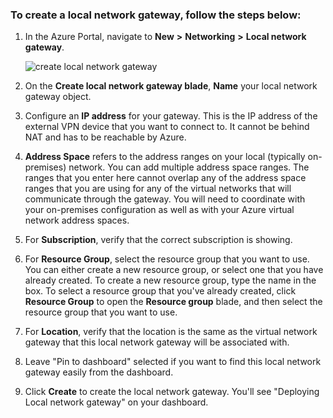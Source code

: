 ### To create a local network gateway, follow the steps below:

1. In the Azure Portal, navigate to **New** **>** **Networking** **>** **Local network gateway**.

	![create local network gateway](./media/vpn-gateway-add-lng-rm-portal-include/localnetgate250.png)

2. On the **Create local network gateway blade**, **Name** your local network gateway object. 
3. Configure an **IP address** for your gateway. This is the IP address of the external VPN device that you want to connect to. It cannot be behind NAT and has to be reachable by Azure.
4. **Address Space** refers to the address ranges on your local (typically on-premises) network. You can add multiple address space ranges. The ranges that you enter here cannot overlap any of the address space ranges that you are using for any of the virtual networks that will communicate through the gateway.  You will need to coordinate with your on-premises configuration as well as with your Azure virtual network address spaces. 
5. For **Subscription**, verify that the correct subscription is showing.
6. For **Resource Group**, select the resource group that you want to use. You can either create a new resource group, or select one that you have already created. To create a new resource group, type the name in the box. To select a resource group that you've already created, click **Resource Group** to open the **Resource group** blade, and then select the resource group that you want to use.
7. For **Location**, verify that the location is the same as the virtual network gateway that this local network gateway will be associated with.
8. Leave "Pin to dashboard" selected if you want to find this local network gateway easily from the dashboard.
9. Click **Create** to create the local network gateway. You'll see "Deploying Local network gateway" on your dashboard.

	
